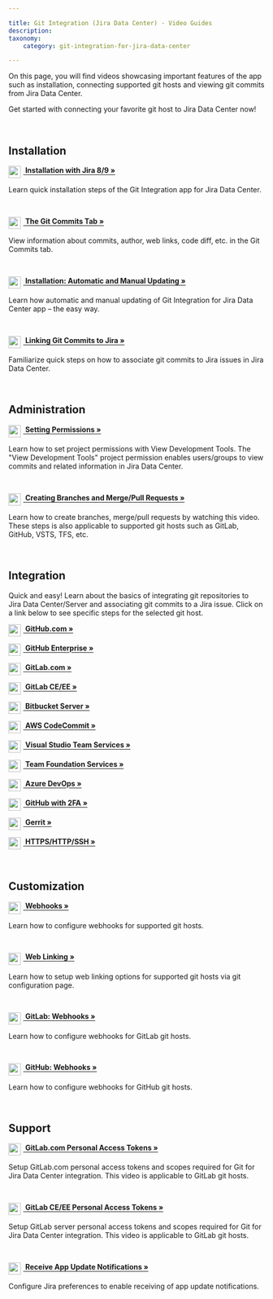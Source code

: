 ```yaml
---

title: Git Integration (Jira Data Center) - Video Guides
description:
taxonomy:
    category: git-integration-for-jira-data-center

---
```


On this page, you will find videos showcasing important features of the app such as installation, connecting supported git hosts and viewing git commits from Jira Data Center.

Get started with connecting your favorite git host to Jira Data Center now!

<br>

## Installation

<a href='https://bigbrassband.wistia.com/medias/lr0jp6ntfd' target='_blank'><img src='/wp-content/uploads/gij-vid-play-icon-20.png' valign=middle style='margin:0 5px 0 0' width=24 height=24 /> <b style='vertical-align:top'>Installation with Jira 8/9 »</b></a>

Learn quick installation steps of the Git Integration app for Jira Data Center.

<p>&nbsp;</p>

<a href='https://bigbrassband.wistia.com/medias/fp60i95l2w' target='_blank'><img src='/wp-content/uploads/gij-vid-play-icon-20.png' valign=middle style='margin:0 5px 0 0' width=24 height=24 /> <b style='vertical-align:top'>The Git Commits Tab »</b></a>

View information about commits, author, web links, code diff, etc. in the Git Commits tab.

<p>&nbsp;</p>

<a href='https://bigbrassband.wistia.com/medias/aoyowvw485' target='_blank'><img src='/wp-content/uploads/gij-vid-play-icon-20.png' valign=middle style='margin:0 5px 0 0' width=24 height=24 /> <b style='vertical-align:top'>Installation: Automatic and Manual Updating »</b></a>

Learn how automatic and manual updating of Git Integration for Jira Data Center app – the easy way.

<p>&nbsp;</p>

<a href='https://bigbrassband.wistia.com/medias/cs229y2gzj' target='_blank'><img src='/wp-content/uploads/gij-vid-play-icon-20.png' valign=middle style='margin:0 5px 0 0' width=24 height=24 /> <b style='vertical-align:top'>Linking Git Commits to Jira »</b></a>

Familiarize quick steps on how to associate git commits to Jira issues in Jira Data Center.

<p>&nbsp;</p>

## Administration

<a href='https://bigbrassband.wistia.com/medias/21vd3arsj6' target='_blank'><img src='/wp-content/uploads/gij-vid-play-icon-20.png' valign=middle style='margin:0 5px 0 0' width=24 height=24 /> <b style='vertical-align:top'>Setting Permissions »</b></a>

Learn how to set project permissions with View Development Tools. The "View Development Tools" project permission enables users/groups to view commits and related information in Jira Data Center.

<p>&nbsp;</p>

<a href='https://bigbrassband.wistia.com/medias/c5qh10mjgf' target='_blank'><img src='/wp-content/uploads/gij-vid-play-icon-20.png' valign=middle style='margin:0 5px 0 0' width=24 height=24 /> <b style='vertical-align:top'>Creating Branches and Merge/Pull Requests »</b></a>

Learn how to create branches, merge/pull requests by watching this video. These steps is also applicable to supported git hosts such as GitLab, GitHub, VSTS, TFS, etc.

<p>&nbsp;</p>

## Integration

Quick and easy! Learn about the basics of integrating git repositories to Jira Data Center/Server and associating git commits to a Jira issue. Click on a link below to see specific steps for the selected git host.

<a href='https://bigbrassband.wistia.com/medias/8jtnqzp79y' target='_blank'><img src='/wp-content/uploads/gij-vid-play-icon-20.png' valign=middle style='margin:0 5px 0 0' width=24 height=24 /> <b style='vertical-align:top'>GitHub.com »</b></a>

<a href='https://bigbrassband.wistia.com/medias/vfwwqnn3mm' target='_blank'><img src='/wp-content/uploads/gij-vid-play-icon-20.png' valign=middle style='margin:0 5px 0 0' width=24 height=24 /> <b style='vertical-align:top'>GitHub Enterprise »</b></a>

<!-- insert here when GitHub App video guide is ready and up -->

<a href='https://bigbrassband.wistia.com/medias/hi45vum4yp' target='_blank'><img src='/wp-content/uploads/gij-vid-play-icon-20.png' valign=middle style='margin:0 5px 0 0' width=24 height=24 /> <b style='vertical-align:top'>GitLab.com »</b></a>

<a href='https://bigbrassband.wistia.com/medias/q9q0zg3rug' target='_blank'><img src='/wp-content/uploads/gij-vid-play-icon-20.png' valign=middle style='margin:0 5px 0 0' width=24 height=24 /> <b style='vertical-align:top'>GitLab CE/EE »</b></a>

<a href='https://bigbrassband.wistia.com/medias/t06mkhx4ae' target='_blank'><img src='/wp-content/uploads/gij-vid-play-icon-20.png' valign=middle style='margin:0 5px 0 0' width=24 height=24 /> <b style='vertical-align:top'>Bitbucket Server »</b></a>

<a href='https://bigbrassband.wistia.com/medias/5w5p0lbz77' target='_blank'><img src='/wp-content/uploads/gij-vid-play-icon-20.png' valign=middle style='margin:0 5px 0 0' width=24 height=24 /> <b style='vertical-align:top'>AWS CodeCommit »</b></a>

<a href='https://bigbrassband.wistia.com/medias/n840jfrer4' target='_blank'><img src='/wp-content/uploads/gij-vid-play-icon-20.png' valign=middle style='margin:0 5px 0 0' width=24 height=24 /> <b style='vertical-align:top'>Visual Studio Team Services »</b></a>

<a href='https://bigbrassband.wistia.com/medias/czu7wovicv' target='_blank'><img src='/wp-content/uploads/gij-vid-play-icon-20.png' valign=middle style='margin:0 5px 0 0' width=24 height=24 /> <b style='vertical-align:top'>Team Foundation Services »</b></a>

<a href='https://bigbrassband.wistia.com/medias/czu7wovicv' target='_blank'><img src='/wp-content/uploads/gij-vid-play-icon-20.png' valign=middle style='margin:0 5px 0 0' width=24 height=24 /> <b style='vertical-align:top'>Azure DevOps »</b></a>

<a href='https://bigbrassband.wistia.com/medias/td1tnswem8' target='_blank'><img src='/wp-content/uploads/gij-vid-play-icon-20.png' valign=middle style='margin:0 5px 0 0' width=24 height=24 /> <b style='vertical-align:top'>GitHub with 2FA »</b></a>

<a href='https://bigbrassband.wistia.com/medias/eolraizc6s' target='_blank'><img src='/wp-content/uploads/gij-vid-play-icon-20.png' valign=middle style='margin:0 5px 0 0' width=24 height=24 /> <b style='vertical-align:top'>Gerrit »</b></a>

<a href='https://bigbrassband.wistia.com/medias/bu0wamg1fx' target='_blank'><img src='/wp-content/uploads/gij-vid-play-icon-20.png' valign=middle style='margin:0 5px 0 0' width=24 height=24 /> <b style='vertical-align:top'>HTTPS/HTTP/SSH »</b></a>

<p>&nbsp;</p>

## Customization

<a href='https://bigbrassband.wistia.com/medias/4o796wnrdx' target='_blank'><img src='/wp-content/uploads/gij-vid-play-icon-20.png' valign=middle style='margin:0 5px 0 0' width=24 height=24 /> <b style='vertical-align:top'>Webhooks »</b></a>

Learn how to configure webhooks for supported git hosts.

<p>&nbsp;</p>

<a href='https://bigbrassband.wistia.com/medias/zfxfemq7z8' target='_blank'><img src='/wp-content/uploads/gij-vid-play-icon-20.png' valign=middle style='margin:0 5px 0 0' width=24 height=24 /> <b style='vertical-align:top'>Web Linking »</b></a>

Learn how to setup web linking options for supported git hosts via git configuration page.

<p>&nbsp;</p>

<a href='https://bigbrassband.wistia.com/medias/jp6bqtvkf4' target='_blank'><img src='/wp-content/uploads/gij-vid-play-icon-20.png' valign=middle style='margin:0 5px 0 0' width=24 height=24 /> <b style='vertical-align:top'>GitLab: Webhooks »</b></a>

Learn how to configure webhooks for GitLab git hosts.

<p>&nbsp;</p>

<a href='https://bigbrassband.wistia.com/medias/iqy5461ebq' target='_blank'><img src='/wp-content/uploads/gij-vid-play-icon-20.png' valign=middle style='margin:0 5px 0 0' width=24 height=24 /> <b style='vertical-align:top'>GitHub: Webhooks »</b></a>

Learn how to configure webhooks for GitHub git hosts.

<p>&nbsp;</p>

## Support

<a href='https://bigbrassband.wistia.com/medias/pugrp72ylq' target='_blank'><img src='/wp-content/uploads/gij-vid-play-icon-20.png' valign=middle style='margin:0 5px 0 0' width=24 height=24 /> <b style='vertical-align:top'>GitLab.com Personal Access Tokens »</b></a>

Setup GitLab.com personal access tokens and scopes required for Git for Jira Data Center integration. This video is applicable to GitLab git hosts.

<p>&nbsp;</p>

<a href='https://bigbrassband.wistia.com/medias/pugrp72ylq' target='_blank'><img src='/wp-content/uploads/gij-vid-play-icon-20.png' valign=middle style='margin:0 5px 0 0' width=24 height=24 /> <b style='vertical-align:top'>GitLab CE/EE Personal Access Tokens »</b></a>

Setup GitLab server personal access tokens and scopes required for Git for Jira Data Center integration. This video is applicable to GitLab git hosts.

<p>&nbsp;</p>

<a href='https://bigbrassband.wistia.com/medias/u9rojnv0vv' target='_blank'><img src='/wp-content/uploads/gij-vid-play-icon-20.png' valign=middle style='margin:0 5px 0 0' width=24 height=24 /> <b style='vertical-align:top'>Receive App Update Notifications »</b></a>


Configure Jira preferences to enable receiving of app update notifications.

